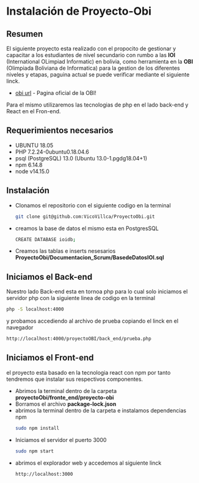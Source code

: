 # Instalación de Proyecto-Obi
## Resumen

El siguiente proyecto esta realizado con el propocito de gestionar
y capacitar a los estudiantes de nivel secundario con rumbo a las 
**IOI** (International OLimpiad Informatic) en bolivia, como herramienta
en la **OBI** (Olimpiada Boliviana de Informatica) para la gestion de 
los diferentes niveles y etapas, paguina actual se puede verificar
mediante el siguiente linck.
  - [obi url] - Pagina oficial de la OBI!

Para el mismo utilizaremos las tecnologias de php en el lado back-end 
y React en el Fron-end. 

## Requerimientos necesarios

  - UBUNTU 18.05
  - PHP 7.2.24-0ubuntu0.18.04.6
  - psql (PostgreSQL) 13.0 (Ubuntu 13.0-1.pgdg18.04+1)
  - npm  6.14.8
  - node v14.15.0

## Instalación

  - Clonamos el repositorio con el siguiente codigo en la terminal
    ```sh
    git clone git@github.com:VicoVillca/ProyectoObi.git
    ```
  - creamos la base de datos el mismo esta en PostgresSQL 
    ```sh
    CREATE DATABASE ioidb;
    ```
  - Creamos las tablas e inserts nesesarios
    **ProyectoObi/Documentacion_Scrum/BasedeDatosIOI.sql**

## Iniciamos el Back-end
Nuestro lado Back-end esta en tornoa  php para lo cual solo iniciamos el servidor
php con la siguiente linea de codigo en la terminal
```sh
php -S localhost:4000
```
y probamos accediendo al archivo de prueba copiando el linck en el navegador
```sh
http://localhost:4000/proyectoOBI/back_end/prueba.php
```
## Iniciamos el Front-end
el proyecto esta basado en la tecnologia react con npm por tanto tendremos 
que instalar sus respectivos componentes.
  - Abrimos la terminal dentro de la carpeta **proyectoObi/fronte_end/proyecto-obi** 
  - Borramos el archivo **package-lock.json**
  - abrimos la terminal dentro de la carpeta e instalamos dependencias npm
    ```sh
    sudo npm install
    ```
  - Iniciamos el servidor  el puerto 3000
    ```sh
    sudo npm start
    ```
  - abrimos el explorador web y accedemos al siguiente linck 
    ```sh
    http://localhost:3000
    ```


   [obi url]: <https://olimpiada.icpc-bolivia.edu.bo/>
   
